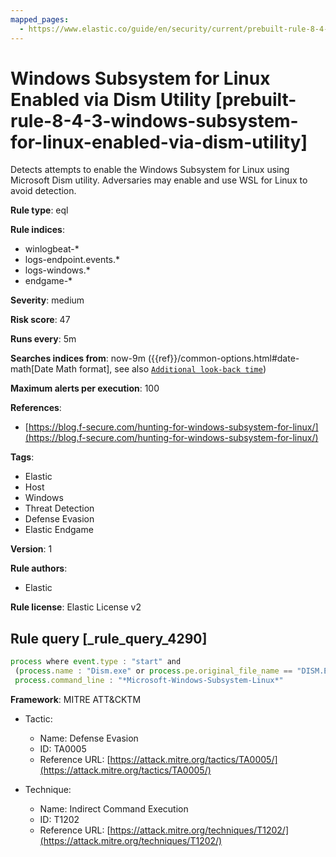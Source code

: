 ```yaml
---
mapped_pages:
  - https://www.elastic.co/guide/en/security/current/prebuilt-rule-8-4-3-windows-subsystem-for-linux-enabled-via-dism-utility.html
---
```


# Windows Subsystem for Linux Enabled via Dism Utility [prebuilt-rule-8-4-3-windows-subsystem-for-linux-enabled-via-dism-utility]

Detects attempts to enable the Windows Subsystem for Linux using Microsoft Dism utility. Adversaries may enable and use WSL for Linux to avoid detection.

**Rule type**: eql

**Rule indices**:

* winlogbeat-*
* logs-endpoint.events.*
* logs-windows.*
* endgame-*

**Severity**: medium

**Risk score**: 47

**Runs every**: 5m

**Searches indices from**: now-9m ({{ref}}/common-options.html#date-math[Date Math format], see also [`Additional look-back time`](docs-content://solutions/security/detect-and-alert/create-detection-rule.md#rule-schedule))

**Maximum alerts per execution**: 100

**References**:

* [https://blog.f-secure.com/hunting-for-windows-subsystem-for-linux/](https://blog.f-secure.com/hunting-for-windows-subsystem-for-linux/)

**Tags**:

* Elastic
* Host
* Windows
* Threat Detection
* Defense Evasion
* Elastic Endgame

**Version**: 1

**Rule authors**:

* Elastic

**Rule license**: Elastic License v2

## Rule query [_rule_query_4290]

```js
process where event.type : "start" and
 (process.name : "Dism.exe" or process.pe.original_file_name == "DISM.EXE") and
 process.command_line : "*Microsoft-Windows-Subsystem-Linux*"
```

**Framework**: MITRE ATT&CKTM

* Tactic:

    * Name: Defense Evasion
    * ID: TA0005
    * Reference URL: [https://attack.mitre.org/tactics/TA0005/](https://attack.mitre.org/tactics/TA0005/)

* Technique:

    * Name: Indirect Command Execution
    * ID: T1202
    * Reference URL: [https://attack.mitre.org/techniques/T1202/](https://attack.mitre.org/techniques/T1202/)



